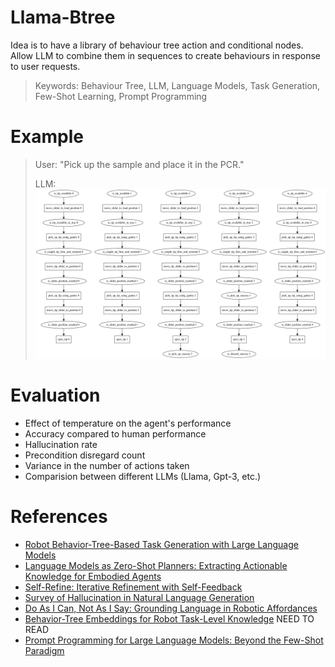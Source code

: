 # Llama-Btree

Idea is to have a library of behaviour tree action and conditional nodes. Allow LLM to combine them in sequences to create behaviours in response to user requests.

> Keywords: Behaviour Tree, LLM, Language Models, Task Generation, Few-Shot Learning, Prompt Programming

# Example
> User: "Pick up the sample and place it in the PCR."
>
> LLM: 
![](./assets/behavior_tree.png)

# Evaluation
 - Effect of temperature on the agent's performance
 - Accuracy compared to human performance
 - Hallucination rate
 - Precondition disregard count
 - Variance in the number of actions taken
 - Comparision between different LLMs (Llama, Gpt-3, etc.)

# References
- [Robot Behavior-Tree-Based Task Generation with Large Language Models](https://arxiv.org/pdf/2302.12927.pdf)
- [Language Models as Zero-Shot Planners: Extracting Actionable Knowledge for Embodied Agents](https://arxiv.org/abs/2201.07207)
- [Self-Refine: Iterative Refinement with Self-Feedback](https://arxiv.org/abs/2303.17651)
- [Survey of Hallucination in Natural Language Generation](https://arxiv.org/pdf/2202.03629.pdf)
- [Do As I Can, Not As I Say: Grounding Language in Robotic Affordances](https://arxiv.org/abs/2204.01691)
- [Behavior-Tree Embeddings for Robot Task-Level Knowledge](https://ieeexplore.ieee.org/document/9981774/) NEED TO READ
- [Prompt Programming for Large Language Models: Beyond the Few-Shot Paradigm](https://arxiv.org/pdf/2102.07350.pdf)
